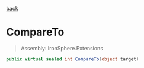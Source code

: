 ﻿

[back](/IronSphere.Extensions/types/WeekOfYearStandard)

# CompareTo

> Assembly: IronSphere.Extensions

```csharp
public virtual sealed int CompareTo(object target)
```



 